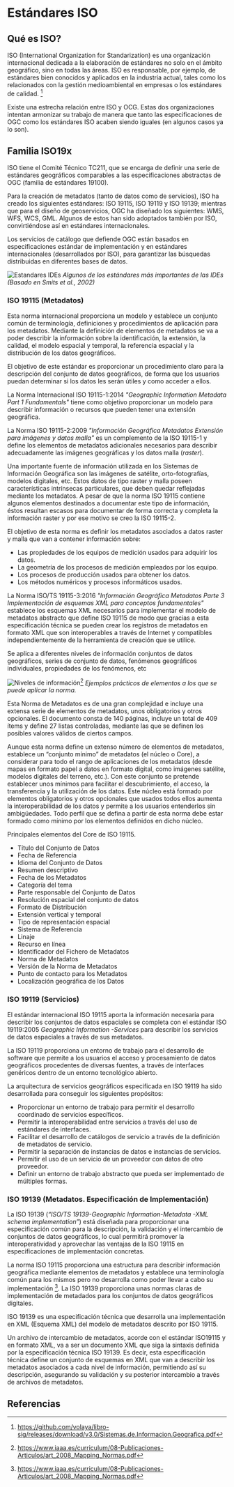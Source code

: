 # Estándares ISO

## Qué es ISO?

ISO (International Organization for Standarization) es una organización internacional dedicada a la elaboración de estándares no solo en el ámbito geográfico, sino en todas las áreas. ISO es responsable, por ejemplo, de estándares bien conocidos y aplicados en la industria actual, tales como los relacionados con la gestión medioambiental en empresas o los estándares de calidad. [^1]

Existe una estrecha relación entre ISO y OCG. Estas dos organizaciones intentan armonizar su trabajo de manera que tanto las especificaciones de OGC como los estándares ISO acaben siendo iguales (en algunos casos ya lo son).

## Familia ISO19x

ISO tiene el Comité Técnico TC211, que se encarga de definir una serie de estándares geográficos comparables a las especificaciones abstractas de OGC (familia de estándares 19100).

Para la creación de metadatos (tanto de datos como de servicios), ISO ha creado los siguientes estándares: ISO 19115, ISO 19119 y ISO 19139; mientras que para el diseño de geoservicios, OGC ha diseñado los siguientes: WMS, WFS, WCS, GML. Algunos de estos han sido adoptados también por ISO, convirtiéndose así en estándares internacionales.

Los servicios de catálogo que defiende OGC están basados en especificaciones estándar de implementación y en estándares internacionales (desarrollados por ISO), para garantizar las búsquedas distribuidas en diferentes bases de datos.


![Estandares IDEs](img/estandares_ides.png "Estandares IDEs")
*Algunos de los estándares más importantes de las IDEs (Basado en Smits et al., 2002)*
### ISO 19115 (Metadatos)

Esta norma internacional proporciona un modelo y establece un conjunto común de terminología, definiciones y procedimientos de aplicación para los metadatos. Mediante la definición de elementos de metadatos se va a poder describir la información sobre la identificación, la extensión, la calidad, el modelo espacial y temporal, la referencia espacial y la distribución de los datos geográficos.

El objetivo de este estándar es proporcionar un procedimiento claro para la descripción del conjunto de datos geográficos, de forma que los usuarios puedan determinar si los datos les serán útiles y como acceder a ellos.

La Norma Internacional ISO 19115-1:2014 *"Geographic Information Metadata Part 1 Fundamentals"* tiene como objetivo proporcionar un modelo para describir información o recursos que pueden tener una extensión geográfica.

La Norma ISO 19115-2:2009 *"Información Geográfica Metadatos Extensión para imágenes y datos malla"* es un complemento de la ISO 19115-1 y define los elementos de metadatos adicionales necesarios para describir adecuadamente las imágenes geográficas y los datos malla (*raster*).

Una importante fuente de información utilizada en los Sistemas de Información Geográfica son las imágenes de satélite, orto-fotografías, modelos digitales, etc. Estos datos de tipo raster y malla poseen características intrínsecas particulares, que deben quedar reflejadas mediante los metadatos. A pesar de que la norma ISO 19115 contiene algunos elementos destinados a documentar este tipo de información, éstos resultan escasos para documentar de forma correcta y completa la información raster y por ese motivo se creo la ISO 19115-2.

El objetivo de esta norma es definir los metadatos asociados a datos raster y malla que van a contener información sobre: 

* Las propiedades de los equipos de medición usados para adquirir los datos. 
* La geometría de los procesos de medición empleados por los equipo.
* Los procesos de producción usados para obtener los datos.
* Los métodos numéricos y procesos informáticos usados. 

La Norma ISO/TS 19115-3:2016 *"Información Geográfica Metadatos Parte 3 Implementación de esquemas XML para conceptos fundamentales"* establece los esquemas XML necesarios para implementar el modelo de metadatos abstracto que define ISO 19115 de modo que gracias a esta especificación técnica se pueden crear los registros de metadatos en formato XML que son interoperables a través de Internet y compatibles independientemente de la herramienta de creación que se utilice.

Se aplica a diferentes niveles de información conjuntos de datos geográficos, series de conjunto de datos, fenómenos geográficos individuales, propiedades de los fenómenos, etc

![Niveles de información](img/iso_19115.png "Niveles de información")[^2]
*Ejemplos prácticos de elementos a los que se puede aplicar la norma.*

Esta Norma de Metadatos es de una gran complejidad e incluye una extensa serie de elementos de metadatos, unos obligatorios y otros opcionales. El documento consta de 140 páginas, incluye un total de 409 ítems y define 27 listas controladas, mediante las que se definen los posibles valores válidos de ciertos campos.

Aunque esta norma define un extenso número de elementos de metadatos, establece un “conjunto mínimo” de metadatos (el núcleo o Core), a considerar para todo el rango de aplicaciones de los metadatos (desde mapas en formato papel a datos en formato digital, como imágenes satélite, modelos digitales del terreno, etc.). Con este conjunto se pretende establecer unos mínimos para facilitar el descubrimiento, el acceso, la transferencia y la utilización de los datos. Este núcleo está formado por elementos obligatorios y otros opcionales que usados todos ellos aumenta la interoperabilidad de los datos y permite a los usuarios entenderlos sin ambigüedades. Todo perfil que se defina a partir de esta norma debe estar formado como mínimo por los elementos definidos en dicho núcleo.

Principales elementos del Core de ISO 19115.

* Título del Conjunto de Datos
* Fecha de Referencia
* Idioma del Conjunto de Datos
* Resumen descriptivo
* Fecha de los Metadatos
* Categoría del tema
* Parte responsable del Conjunto de Datos 
* Resolución espacial del conjunto de datos
* Formato de Distribución
* Extensión vertical y temporal
* Tipo de representación espacial
* Sistema de Referencia
* Linaje
* Recurso en línea
* Identificador del Fichero de Metadatos
* Norma de Metadatos
* Versión de la Norma de Metadatos
* Punto de contacto para los Metadatos
* Localización geográfica de los Datos

### ISO 19119 (Servicios)

El estándar internacional ISO 19115 aporta la información necesaria para describir los conjuntos de datos espaciales se completa con el estándar ISO 19119:2005 *Geographic Information -Services* para describir los servicios de datos espaciales a través de sus metadatos.

La ISO 19119 proporciona un entorno de trabajo para el desarrollo de software que permite a los usuarios el acceso y procesamiento de datos geográficos procedentes de diversas fuentes, a través de interfaces genéricos dentro de un entorno tecnológico abierto.

La arquitectura de servicios geográficos especificada en ISO 19119 ha sido desarrollada para conseguir los siguientes propósitos:

* Proporcionar un entorno de trabajo para permitir el desarrollo coordinado de servicios específicos.
* Permitir la interoperabilidad entre servicios a través del uso de estándares de interfaces.
* Facilitar el desarrollo de catálogos de servicio a través de la definición de metadatos de servicio.
* Permitir la separación de instancias de datos e instancias de servicios.
* Permitir el uso de un servicio de un proveedor con datos de otro proveedor.
* Definir un entorno de trabajo abstracto que pueda ser implementado de múltiples formas.

### ISO 19139 (Metadatos. Especificación de Implementación)

La ISO 19139 (*“ISO/TS 19139-Geographic Information-Metadata -XML schema implementation”*) está diseñada para proporcionar una especificación común para la descripción, la validación y el intercambio de conjuntos de datos geográficos, lo cual permitirá promover la interoperatividad y aprovechar las ventajas de la ISO 19115 en especificaciones de implementación concretas.

La norma ISO 19115 proporciona una estructura para describir información geográfica mediante elementos de metadatos y establece una terminología común para los mismos pero no desarrolla como poder llevar a cabo su implementación [^2]. La ISO 19139 proporciona unas normas claras de implementación de metadados para los conjuntos de datos geográficos digitales.

ISO 19139 es una especificación técnica que desarrolla una implementación en XML (Esquema XML) del modelo de metadatos descrito por ISO 19115.

Un archivo de intercambio de metadatos, acorde con el estándar ISO19115 y en formato XML, va a ser un documento XML que siga la sintaxis definida por la especificación técnica ISO 19139. Es decir, esta especificación técnica define un conjunto de esquemas en XML que van a describir los metadatos asociados a cada nivel de información, permitiendo así su descripción, asegurando su validación y su posterior intercambio a través de archivos de metadatos.

## Referencias

[^1]: https://github.com/volaya/libro-sig/releases/download/v3.0/Sistemas.de.Informacion.Geografica.pdf
[^2]: https://www.iaaa.es/curriculum/08-Publicaciones-Articulos/art_2008_Mapping_Normas.pdf
